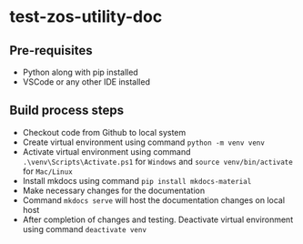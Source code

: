 # test-zos-utility-doc

## Pre-requisites
* Python along with pip installed
* VSCode or any other IDE installed

## Build process steps
* Checkout code from Github to local system 
* Create virtual environment using command `python -m venv venv`
* Activate virtual environment using command `.\venv\Scripts\Activate.ps1` for `Windows` and `source venv/bin/activate` for `Mac/Linux`
* Install mkdocs using command `pip install mkdocs-material`
* Make necessary changes for the documentation
* Command `mkdocs serve` will host the documentation changes on local host
* After completion of changes and testing. Deactivate virtual environment using command `deactivate venv`
